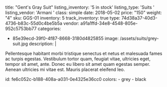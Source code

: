 title: "Gent's Gray Suit"
listing_inventory: '<span class="inventory-quantity">5</span> in stock'
listing_type: 'Suits <a href="/cp/collections/entries/store_types/suits" class="statamify-link"><span class="icon icon-forward"></span></a>'
listing_vendor: 'Armani <a href="/cp/collections/entries/store_vendors/armani" class="statamify-link"><span class="icon icon-forward"></span></a>'
class: simple
date: 2018-05-02
price: "150"
weight: "4"
sku: GGS-01
inventory: 5
track_inventory: true
type: 74d38a37-40d3-4736-b83c-55d0c4be5b5a
vendor: a91a1ffd-34e8-4548-805e-952c5753bb77
categories:
  - 85e39ecd-39f0-4f87-8668-3180d4825855
image: /assets/suits/grey-suit.jpg
description: |
  <p>Pellentesque habitant morbi tristique senectus et netus et malesuada fames ac turpis egestas. Vestibulum tortor quam, feugiat vitae, ultricies eget, tempor sit amet, ante. Donec eu libero sit amet quam egestas semper. Aenean ultricies mi vitae est. Mauris placerat eleifend leo.
  </p>
id: fe6c052c-b188-408a-a031-0e4325e36cc0
colors:
  - grey
  - black
